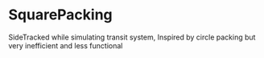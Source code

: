 # SquarePacking

SideTracked while simulating transit system, Inspired by circle packing but very inefficient and less functional

